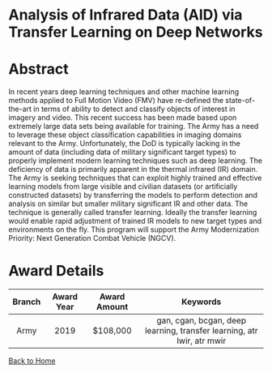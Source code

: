 
Analysis of Infrared Data (AID) via Transfer Learning on Deep Networks
======================================================================

# Abstract


In recent years deep learning techniques and other machine learning methods applied to Full Motion Video (FMV) have re-defined the state-of-the-art in terms of ability to detect and classify objects of interest in imagery and video. This recent success has been made based upon extremely large data sets being available for training. The Army has a need to leverage these object classification capabilities in imaging domains relevant to the Army. Unfortunately, the DoD is typically lacking in the amount of data (including data of military significant target types) to properly implement modern learning techniques such as deep learning. The deficiency of data is primarily apparent in the thermal infrared (IR) domain. The Army is seeking techniques that can exploit highly trained and effective learning models from large visible and civilian datasets (or artificially constructed datasets) by transferring the models to perform detection and analysis on similar but smaller military significant IR and other data. The technique is generally called transfer learning. Ideally the transfer learning would enable rapid adjustment of trained IR models to new target types and environments on the fly. This program will support the Army Modernization Priority: Next Generation Combat Vehicle (NGCV).  

# Award Details

|Branch|Award Year|Award Amount|Keywords|
| :---: | :---: | :---: | :---: |
|Army|2019|$108,000|gan, cgan, bcgan, deep learning, transfer learning, atr lwir, atr mwir|
  
  


[Back to Home](https://github.com/chrischow/dod_sbir_awards/CC/#1041)